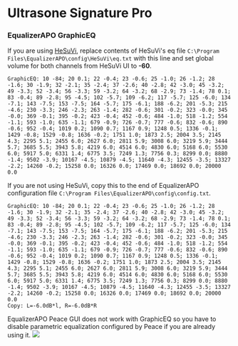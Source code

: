 # Ultrasone Signature Pro
### EqualizerAPO GraphicEQ
If you are using [HeSuVi](https://sourceforge.net/projects/hesuvi/), replace contents of HeSuVi's eq file `C:\Program Files\EqualizerAPO\config\HeSuVi\eq.txt` with this line and set global volume for both channels from HeSuVi UI to **-60**.
```
GraphicEQ: 10 -84; 20 0.1; 22 -0.4; 23 -0.6; 25 -1.0; 26 -1.2; 28 -1.6; 30 -1.9; 32 -2.1; 35 -2.4; 37 -2.6; 40 -2.8; 42 -3.0; 45 -3.2; 49 -3.3; 52 -3.4; 56 -3.3; 59 -3.2; 64 -3.2; 68 -2.9; 73 -1.4; 78 0.1; 83 -0.4; 89 -2.8; 95 -4.5; 102 -5.7; 109 -6.2; 117 -5.7; 125 -6.0; 134 -7.1; 143 -7.5; 153 -7.5; 164 -5.7; 175 -6.1; 188 -6.2; 201 -5.3; 215 -4.6; 230 -3.3; 246 -2.3; 263 -1.4; 282 -0.6; 301 -0.2; 323 -0.0; 345 -0.0; 369 -0.1; 395 -0.2; 423 -0.4; 452 -0.6; 484 -1.0; 518 -1.2; 554 -1.1; 593 -1.0; 635 -1.1; 679 -0.9; 726 -0.7; 777 -0.6; 832 -0.6; 890 -0.6; 952 -0.4; 1019 0.2; 1090 0.7; 1167 0.9; 1248 0.5; 1336 -0.1; 1429 -0.8; 1529 -0.8; 1636 -0.2; 1751 1.0; 1873 2.5; 2004 3.5; 2145 4.3; 2295 5.1; 2455 6.0; 2627 6.0; 2811 5.9; 3008 6.0; 3219 5.9; 3444 5.7; 3685 5.5; 3943 5.8; 4219 6.0; 4514 6.0; 4830 6.0; 5168 6.0; 5530 6.0; 5917 5.0; 6331 1.4; 6775 3.5; 7249 1.3; 7756 0.3; 8299 0.0; 8880 -1.4; 9502 -3.9; 10167 -4.5; 10879 -4.5; 11640 -4.3; 12455 -3.5; 13327 -2.2; 14260 -0.2; 15258 0.0; 16326 0.0; 17469 0.0; 18692 0.0; 20000 0.0
```
If you are not using HeSuVi, copy this to the end of EqualizerAPO configuration file `C:\Program Files\EqualizerAPO\config\config.txt`.
```
GraphicEQ: 10 -84; 20 0.1; 22 -0.4; 23 -0.6; 25 -1.0; 26 -1.2; 28 -1.6; 30 -1.9; 32 -2.1; 35 -2.4; 37 -2.6; 40 -2.8; 42 -3.0; 45 -3.2; 49 -3.3; 52 -3.4; 56 -3.3; 59 -3.2; 64 -3.2; 68 -2.9; 73 -1.4; 78 0.1; 83 -0.4; 89 -2.8; 95 -4.5; 102 -5.7; 109 -6.2; 117 -5.7; 125 -6.0; 134 -7.1; 143 -7.5; 153 -7.5; 164 -5.7; 175 -6.1; 188 -6.2; 201 -5.3; 215 -4.6; 230 -3.3; 246 -2.3; 263 -1.4; 282 -0.6; 301 -0.2; 323 -0.0; 345 -0.0; 369 -0.1; 395 -0.2; 423 -0.4; 452 -0.6; 484 -1.0; 518 -1.2; 554 -1.1; 593 -1.0; 635 -1.1; 679 -0.9; 726 -0.7; 777 -0.6; 832 -0.6; 890 -0.6; 952 -0.4; 1019 0.2; 1090 0.7; 1167 0.9; 1248 0.5; 1336 -0.1; 1429 -0.8; 1529 -0.8; 1636 -0.2; 1751 1.0; 1873 2.5; 2004 3.5; 2145 4.3; 2295 5.1; 2455 6.0; 2627 6.0; 2811 5.9; 3008 6.0; 3219 5.9; 3444 5.7; 3685 5.5; 3943 5.8; 4219 6.0; 4514 6.0; 4830 6.0; 5168 6.0; 5530 6.0; 5917 5.0; 6331 1.4; 6775 3.5; 7249 1.3; 7756 0.3; 8299 0.0; 8880 -1.4; 9502 -3.9; 10167 -4.5; 10879 -4.5; 11640 -4.3; 12455 -3.5; 13327 -2.2; 14260 -0.2; 15258 0.0; 16326 0.0; 17469 0.0; 18692 0.0; 20000 0.0
Copy: L=-6.0dB*l, R=-6.0dB*R
```
EqualizerAPO Peace GUI does not work with GraphicEQ so you have to disable parametric equalization configured by Peace if you are already using it.
![](https://raw.githubusercontent.com/jaakkopasanen/AutoEq/master/results/SBAF-Serious/headphoncecom/onear/Ultrasone%20Signature%20Pro/Ultrasone%20Signature%20Pro.png)
